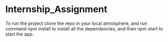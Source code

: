 # Internship_Assignment
To run the project clone the repo in your local atmosphere, and run command npm install to install all the dependencies, and then npm start to start the app.

